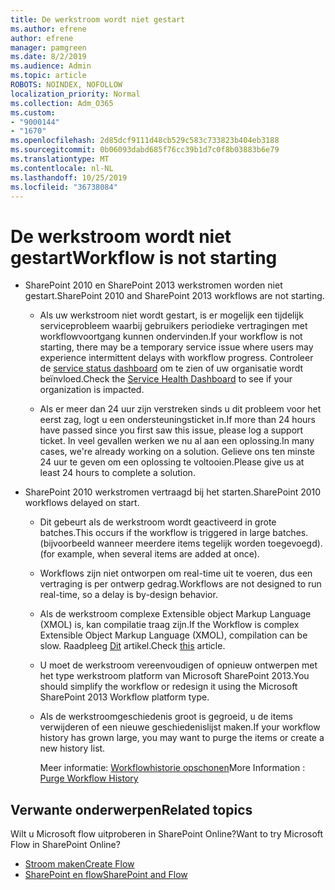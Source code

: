 ```yaml
---
title: De werkstroom wordt niet gestart
ms.author: efrene
author: efrene
manager: pamgreen
ms.date: 8/2/2019
ms.audience: Admin
ms.topic: article
ROBOTS: NOINDEX, NOFOLLOW
localization_priority: Normal
ms.collection: Adm_O365
ms.custom:
- "9000144"
- "1670"
ms.openlocfilehash: 2d85dcf9111d48cb529c583c733823b404eb3188
ms.sourcegitcommit: 0b06093dabd685f76cc39b1d7c0f8b03883b6e79
ms.translationtype: MT
ms.contentlocale: nl-NL
ms.lasthandoff: 10/25/2019
ms.locfileid: "36738084"
---
```

# <a name="workflow-is-not-starting"></a><span data-ttu-id="02834-102">De werkstroom wordt niet gestart</span><span class="sxs-lookup"><span data-stu-id="02834-102">Workflow is not starting</span></span>

- <span data-ttu-id="02834-103">SharePoint 2010 en SharePoint 2013 werkstromen worden niet gestart.</span><span class="sxs-lookup"><span data-stu-id="02834-103">SharePoint 2010 and SharePoint 2013 workflows are not starting.</span></span>

    - <span data-ttu-id="02834-104">Als uw werkstroom niet wordt gestart, is er mogelijk een tijdelijk serviceprobleem waarbij gebruikers periodieke vertragingen met workflowvoortgang kunnen ondervinden.</span><span class="sxs-lookup"><span data-stu-id="02834-104">If your workflow is not starting, there may be a temporary service issue where users may experience intermittent delays with workflow progress.</span></span> <span data-ttu-id="02834-105">Controleer de [service status dashboard](https:/admin.microsoft.com/AdminPortal/Home#/servicehealth) om te zien of uw organisatie wordt beïnvloed.</span><span class="sxs-lookup"><span data-stu-id="02834-105">Check the [Service Health Dashboard](https:/admin.microsoft.com/AdminPortal/Home#/servicehealth) to see if your organization is impacted.</span></span>

    - <span data-ttu-id="02834-106">Als er meer dan 24 uur zijn verstreken sinds u dit probleem voor het eerst zag, logt u een ondersteuningsticket in.</span><span class="sxs-lookup"><span data-stu-id="02834-106">If more than 24 hours have passed since you first saw this issue, please log a support ticket.</span></span> <span data-ttu-id="02834-107">In veel gevallen werken we nu al aan een oplossing.</span><span class="sxs-lookup"><span data-stu-id="02834-107">In many cases, we're already working on a solution.</span></span> <span data-ttu-id="02834-108">Gelieve ons ten minste 24 uur te geven om een oplossing te voltooien.</span><span class="sxs-lookup"><span data-stu-id="02834-108">Please give us at least 24 hours to complete a solution.</span></span>

- <span data-ttu-id="02834-109">SharePoint 2010 werkstromen vertraagd bij het starten.</span><span class="sxs-lookup"><span data-stu-id="02834-109">SharePoint 2010 workflows delayed on start.</span></span>

    - <span data-ttu-id="02834-110">Dit gebeurt als de werkstroom wordt geactiveerd in grote batches.</span><span class="sxs-lookup"><span data-stu-id="02834-110">This occurs if the workflow is triggered in large batches.</span></span> <span data-ttu-id="02834-111">(bijvoorbeeld wanneer meerdere items tegelijk worden toegevoegd).</span><span class="sxs-lookup"><span data-stu-id="02834-111">(for example, when several items are added at once).</span></span>

    - <span data-ttu-id="02834-112">Workflows zijn niet ontworpen om real-time uit te voeren, dus een vertraging is per ontwerp gedrag.</span><span class="sxs-lookup"><span data-stu-id="02834-112">Workflows are not designed to run real-time, so a delay is by-design behavior.</span></span>

   -  <span data-ttu-id="02834-113">Als de werkstroom complexe Extensible object Markup Language (XMOL) is, kan compilatie traag zijn.</span><span class="sxs-lookup"><span data-stu-id="02834-113">If the Workflow is complex Extensible Object Markup Language (XMOL), compilation can be slow.</span></span> <span data-ttu-id="02834-114">Raadpleeg [Dit](https://support.microsoft.com//kb/3043697) artikel.</span><span class="sxs-lookup"><span data-stu-id="02834-114">Check [this](https://support.microsoft.com//kb/3043697) article.</span></span>

    - <span data-ttu-id="02834-115">U moet de werkstroom vereenvoudigen of opnieuw ontwerpen met het type werkstroom platform van Microsoft SharePoint 2013.</span><span class="sxs-lookup"><span data-stu-id="02834-115">You should simplify the workflow or redesign it using the Microsoft SharePoint 2013 Workflow platform type.</span></span>

    - <span data-ttu-id="02834-116">Als de werkstroomgeschiedenis groot is gegroeid, u de items verwijderen of een nieuwe geschiedenislijst maken.</span><span class="sxs-lookup"><span data-stu-id="02834-116">If your workflow history has grown large, you may want to purge the items or create a new history list.</span></span>

        <span data-ttu-id="02834-117">Meer informatie: [Workflowhistorie opschonen](https://blogs.technet.microsoft.com/marj/2015/08/07/sharepoint-2010-workflows-best-practice-purge-workflow-history-list-items/)</span><span class="sxs-lookup"><span data-stu-id="02834-117">More Information : [Purge Workflow History](https://blogs.technet.microsoft.com/marj/2015/08/07/sharepoint-2010-workflows-best-practice-purge-workflow-history-list-items/)</span></span>


## <a name="related-topics"></a><span data-ttu-id="02834-118">Verwante onderwerpen</span><span class="sxs-lookup"><span data-stu-id="02834-118">Related topics</span></span>
<span data-ttu-id="02834-119">Wilt u Microsoft flow uitproberen in SharePoint Online?</span><span class="sxs-lookup"><span data-stu-id="02834-119">Want to try Microsoft Flow in SharePoint Online?</span></span>
- [<span data-ttu-id="02834-120">Stroom maken</span><span class="sxs-lookup"><span data-stu-id="02834-120">Create Flow</span></span>](https://support.office.com/article/Create-a-flow-for-a-list-or-library-in-SharePoint-Online-or-OneDrive-for-Business-a9c3e03b-0654-46af-a254-20252e580d01) 
- [<span data-ttu-id="02834-121">SharePoint en flow</span><span class="sxs-lookup"><span data-stu-id="02834-121">SharePoint and Flow</span></span>](https://flow.microsoft.com/blog/sharepoint-and-flow/) 


